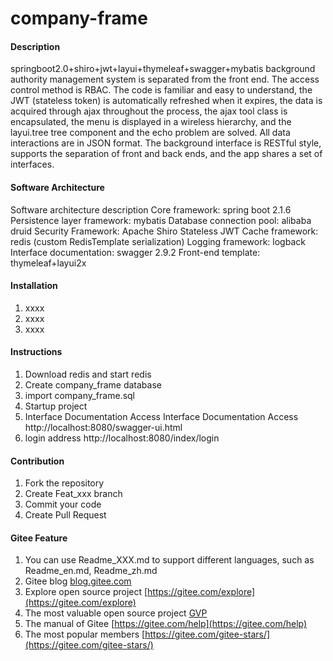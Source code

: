 # company-frame

#### Description
springboot2.0+shiro+jwt+layui+thymeleaf+swagger+mybatis background authority management system is separated from the front end. The access control method is RBAC. The code is familiar and easy to understand, the JWT (stateless token) is automatically refreshed when it expires, the data is acquired through ajax throughout the process, the ajax tool class is encapsulated, the menu is displayed in a wireless hierarchy, and the layui.tree tree component and the echo problem are solved. All data interactions are in JSON format. The background interface is RESTful style, supports the separation of front and back ends, and the app shares a set of interfaces. 

#### Software Architecture
Software architecture description
Core framework: spring boot 2.1.6
Persistence layer framework: mybatis
Database connection pool: alibaba druid
Security Framework: Apache Shiro
Stateless JWT
Cache framework: redis (custom RedisTemplate serialization)
Logging framework: logback
Interface documentation: swagger 2.9.2
Front-end template: thymeleaf+layui2x

#### Installation

1.  xxxx
2.  xxxx
3.  xxxx

#### Instructions

1. Download redis and start redis
2. Create company_frame database
3. import company_frame.sql
4. Startup project
5. Interface Documentation Access Interface Documentation Access http://localhost:8080/swagger-ui.html
6. login address http://localhost:8080/index/login

#### Contribution

1.  Fork the repository
2.  Create Feat_xxx branch
3.  Commit your code
4.  Create Pull Request


#### Gitee Feature

1.  You can use Readme\_XXX.md to support different languages, such as Readme\_en.md, Readme\_zh.md
2.  Gitee blog [blog.gitee.com](https://blog.gitee.com)
3.  Explore open source project [https://gitee.com/explore](https://gitee.com/explore)
4.  The most valuable open source project [GVP](https://gitee.com/gvp)
5.  The manual of Gitee [https://gitee.com/help](https://gitee.com/help)
6.  The most popular members  [https://gitee.com/gitee-stars/](https://gitee.com/gitee-stars/)
